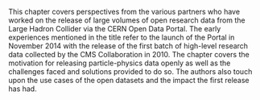 This chapter covers perspectives from the various partners who have worked on the release of large volumes of open research data from the Large Hadron Collider via the CERN Open Data Portal. The early experiences mentioned in the title refer to the launch of the Portal in November 2014 with the release of the first batch of high-level research data collected by the CMS Collaboration in 2010. The chapter covers the motivation for releasing particle-physics data openly as well as the challenges faced and solutions provided to do so. The authors also touch upon the use cases of the open datasets and the impact the first release has had.
